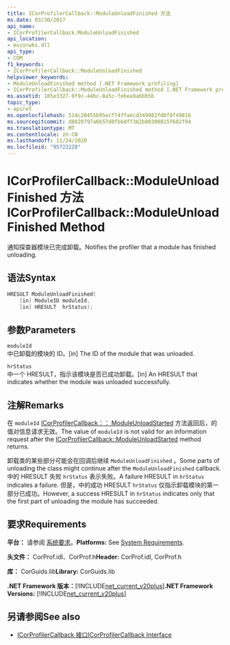 ```yaml
---
title: ICorProfilerCallback::ModuleUnloadFinished 方法
ms.date: 03/30/2017
api_name:
- ICorProfilerCallback.ModuleUnloadFinished
api_location:
- mscorwks.dll
api_type:
- COM
f1_keywords:
- ICorProfilerCallback::ModuleUnloadFinished
helpviewer_keywords:
- ModuleUnloadFinished method [.NET Framework profiling]
- ICorProfilerCallback::ModuleUnloadFinished method [.NET Framework profiling]
ms.assetid: 185e3327-9f9c-44bc-8a5c-febea9a6bb5b
topic_type:
- apiref
ms.openlocfilehash: 514c20455b95ecf74ffaecd349982fd8f8f49816
ms.sourcegitcommit: d8020797a6657d0fbbdff362b80300815f682f94
ms.translationtype: MT
ms.contentlocale: zh-CN
ms.lasthandoff: 11/24/2020
ms.locfileid: "95723228"
---
```

# <a name="icorprofilercallbackmoduleunloadfinished-method"></a><span data-ttu-id="09e94-102">ICorProfilerCallback::ModuleUnloadFinished 方法</span><span class="sxs-lookup"><span data-stu-id="09e94-102">ICorProfilerCallback::ModuleUnloadFinished Method</span></span>

<span data-ttu-id="09e94-103">通知探查器模块已完成卸载。</span><span class="sxs-lookup"><span data-stu-id="09e94-103">Notifies the profiler that a module has finished unloading.</span></span>  
  
## <a name="syntax"></a><span data-ttu-id="09e94-104">语法</span><span class="sxs-lookup"><span data-stu-id="09e94-104">Syntax</span></span>  
  
```cpp  
HRESULT ModuleUnloadFinished(  
    [in] ModuleID moduleId,  
    [in] HRESULT  hrStatus);  
```  
  
## <a name="parameters"></a><span data-ttu-id="09e94-105">参数</span><span class="sxs-lookup"><span data-stu-id="09e94-105">Parameters</span></span>  

 `moduleId`  
 <span data-ttu-id="09e94-106">中已卸载的模块的 ID。</span><span class="sxs-lookup"><span data-stu-id="09e94-106">[in] The ID of the module that was unloaded.</span></span>  
  
 `hrStatus`  
 <span data-ttu-id="09e94-107">中一个 HRESULT，指示该模块是否已成功卸载。</span><span class="sxs-lookup"><span data-stu-id="09e94-107">[in] An HRESULT that indicates whether the module was unloaded successfully.</span></span>  
  
## <a name="remarks"></a><span data-ttu-id="09e94-108">注解</span><span class="sxs-lookup"><span data-stu-id="09e94-108">Remarks</span></span>  

 <span data-ttu-id="09e94-109">在 `moduleId` [ICorProfilerCallback：： ModuleUnloadStarted](icorprofilercallback-moduleunloadstarted-method.md) 方法返回后，的值对信息请求无效。</span><span class="sxs-lookup"><span data-stu-id="09e94-109">The value of `moduleId` is not valid for an information request after the [ICorProfilerCallback::ModuleUnloadStarted](icorprofilercallback-moduleunloadstarted-method.md) method returns.</span></span>  
  
 <span data-ttu-id="09e94-110">卸载类的某些部分可能会在回调后继续 `ModuleUnloadFinished` 。</span><span class="sxs-lookup"><span data-stu-id="09e94-110">Some parts of unloading the class might continue after the `ModuleUnloadFinished` callback.</span></span> <span data-ttu-id="09e94-111">中的 HRESULT 失败 `hrStatus` 表示失败。</span><span class="sxs-lookup"><span data-stu-id="09e94-111">A failure HRESULT in `hrStatus` indicates a failure.</span></span> <span data-ttu-id="09e94-112">但是，中的成功 HRESULT `hrStatus` 仅指示卸载模块的第一部分已成功。</span><span class="sxs-lookup"><span data-stu-id="09e94-112">However, a success HRESULT in `hrStatus` indicates only that the first part of unloading the module has succeeded.</span></span>  
  
## <a name="requirements"></a><span data-ttu-id="09e94-113">要求</span><span class="sxs-lookup"><span data-stu-id="09e94-113">Requirements</span></span>  

 <span data-ttu-id="09e94-114">**平台：** 请参阅 [系统要求](../../get-started/system-requirements.md)。</span><span class="sxs-lookup"><span data-stu-id="09e94-114">**Platforms:** See [System Requirements](../../get-started/system-requirements.md).</span></span>  
  
 <span data-ttu-id="09e94-115">**头文件：** CorProf.idl、CorProf.h</span><span class="sxs-lookup"><span data-stu-id="09e94-115">**Header:** CorProf.idl, CorProf.h</span></span>  
  
 <span data-ttu-id="09e94-116">**库：** CorGuids.lib</span><span class="sxs-lookup"><span data-stu-id="09e94-116">**Library:** CorGuids.lib</span></span>  
  
 <span data-ttu-id="09e94-117">**.NET Framework 版本：**[!INCLUDE[net_current_v20plus](../../../../includes/net-current-v20plus-md.md)]</span><span class="sxs-lookup"><span data-stu-id="09e94-117">**.NET Framework Versions:** [!INCLUDE[net_current_v20plus](../../../../includes/net-current-v20plus-md.md)]</span></span>  
  
## <a name="see-also"></a><span data-ttu-id="09e94-118">另请参阅</span><span class="sxs-lookup"><span data-stu-id="09e94-118">See also</span></span>

- [<span data-ttu-id="09e94-119">ICorProfilerCallback 接口</span><span class="sxs-lookup"><span data-stu-id="09e94-119">ICorProfilerCallback Interface</span></span>](icorprofilercallback-interface.md)
